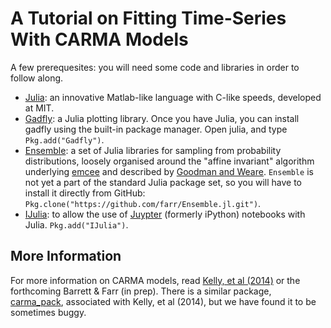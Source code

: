 # A Tutorial on Fitting Time-Series With CARMA Models

A few prerequesites: you will need some code and libraries in order to follow along.

 * [Julia](http://julialang.org): an innovative Matlab-like language with C-like speeds, developed at MIT.
 * [Gadfly](http://dcjones.github.io/Gadfly.jl/): a Julia plotting library.  Once you have Julia, you can install gadfly using the built-in package manager.  Open julia, and type `Pkg.add("Gadfly")`.
 * [Ensemble](https://github.com/farr/Ensemble.jl): a set of Julia libraries for sampling from probability distributions, loosely organised around the "affine invariant" algorithm underlying [emcee](http://dan.iel.fm/emcee/current/user/install/) and described by [Goodman and Weare](http://www.cims.nyu.edu/~weare/papers/d13.pdf).  `Ensemble` is not yet a part of the standard Julia package set, so you will have to install it directly from GitHub: `Pkg.clone("https://github.com/farr/Ensemble.jl.git")`.
 * [IJulia](https://github.com/JuliaLang/IJulia.jl): to allow the use of [Juypter](http://jupyter.org) (formerly iPython) notebooks with Julia.  `Pkg.add("IJulia")`.

## More Information

For more information on CARMA models, read [Kelly, et al (2014)](http://arxiv.org/abs/1402.5978) or the forthcoming Barrett & Farr (in prep).  There is a similar package, [carma_pack](https://github.com/brandonckelly/carma_pack), associated with Kelly, et al (2014), but we have found it to be sometimes buggy.
